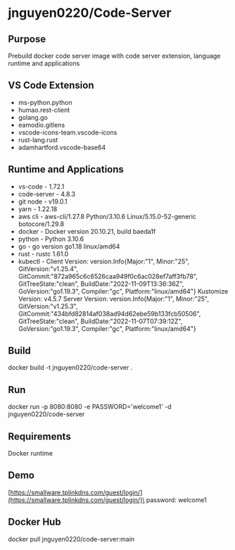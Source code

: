 # jnguyen0220/Code-Server

## Purpose

Prebuild docker code server image with code server extension, language runtime and applications

## VS Code Extension

- ms-python.python
- humao.rest-client
- golang.go
- eamodio.gitlens
- vscode-icons-team.vscode-icons
- rust-lang.rust
- adamhartford.vscode-base64

## Runtime and Applications

- vs-code - 1.72.1
- code-server - 4.8.3
- git node - v19.0.1
- yarn - 1.22.18
- aws cli - aws-cli/1.27.8 Python/3.10.6 Linux/5.15.0-52-generic botocore/1.29.8
- docker - Docker version 20.10.21, build baeda1f
- python - Python 3.10.6
- go - go version go1.18 linux/amd64
- rust - rustc 1.61.0
- kubectl - Client Version: version.Info{Major:"1", Minor:"25", GitVersion:"v1.25.4", GitCommit:"872a965c6c6526caa949f0c6ac028ef7aff3fb78", GitTreeState:"clean", BuildDate:"2022-11-09T13:36:36Z", GoVersion:"go1.19.3", Compiler:"gc", Platform:"linux/amd64"}
  Kustomize Version: v4.5.7
  Server Version: version.Info{Major:"1", Minor:"25", GitVersion:"v1.25.3", GitCommit:"434bfd82814af038ad94d62ebe59b133fcb50506", GitTreeState:"clean", BuildDate:"2022-11-07T07:39:12Z", GoVersion:"go1.19.3", Compiler:"gc", Platform:"linux/amd64"}

## Build

docker build -t jnguyen0220/code-server .

## Run

docker run -p 8080:8080 -e PASSWORD='welcome1' -d jnguyen0220/code-server

## Requirements

Docker runtime

## Demo

[https://smallware.tplinkdns.com/guest/login/](https://smallware.tplinkdns.com/guest/login/)\
password: welcome1

## Docker Hub

docker pull jnguyen0220/code-server:main
